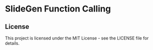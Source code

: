 # SlideGen Function Calling


## License

This project is licensed under the MIT License - see the LICENSE file for details.
